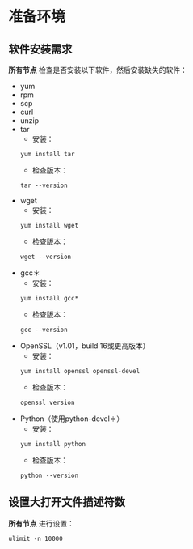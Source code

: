 准备环境
================================================================================
## 软件安装需求
**所有节点** 检查是否安装以下软件，然后安装缺失的软件：
+ yum
+ rpm
+ scp
+ curl
+ unzip
+ tar
    - 安装：
    ```shell
    yum install tar
    ```
    - 检查版本：
    ```shell 
    tar --version
    ```
+ wget
    - 安装：
    ```shell 
    yum install wget
    ```
    - 检查版本：
    ```
    wget --version
    ```
+ gcc＊
    - 安装：
    ```shell
    yum install gcc*
    ```
    - 检查版本：
    ```
    gcc --version
    ```
+ OpenSSL（v1.01，build 16或更高版本）
    - 安装：
    ```shell
    yum install openssl openssl-devel
    ```
    - 检查版本：
    ```shell
    openssl version
    ```
+ Python（使用python-devel＊）
    - 安装：
    ```shell
    yum install python
    ```
    - 检查版本：
    ```shell
    python --version
    ```

## 设置大打开文件描述符数
**所有节点** 进行设置：
```shell 
ulimit -n 10000
```
